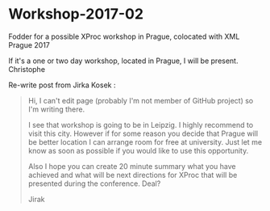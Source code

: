 # Workshop-2017-02
Fodder for a possible XProc workshop in Prague, colocated with XML Prague 2017

If it's a one or two day workshop, located in Prague, I will be present.
Christophe

Re-write post from Jirka Kosek :
> Hi, I can't edit page (probably I'm not member of GitHub project) so I'm
> writing there.
>
> I see that workshop is going to be in Leipzig. I highly recommend to
> visit this city. However if for some reason you decide that Prague will
> be better location I can arrange room for free at university. Just let
> me know as soon as possible if you would like to use this opportunity.
>
> Also I hope you can create 20 minute summary what you have achieved and
> what will be next directions for XProc that will be presented during the
> conference. Deal? 
> 
> Jirak
